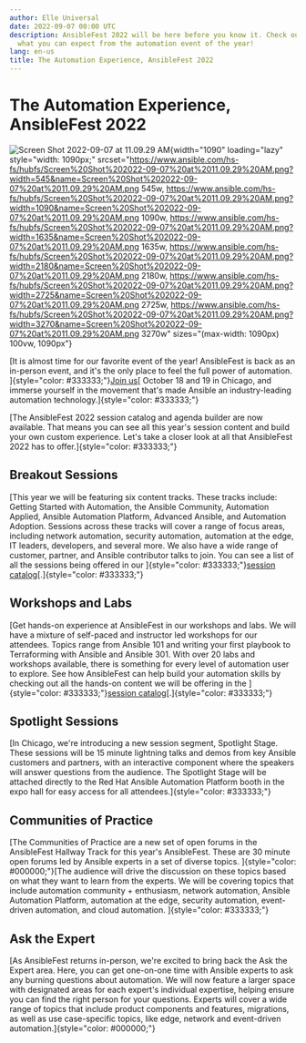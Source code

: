 ```yaml
---
author: Elle Universal
date: 2022-09-07 00:00 UTC
description: AnsibleFest 2022 will be here before you know it. Check out
  what you can expect from the automation event of the year!
lang: en-us
title: The Automation Experience, AnsibleFest 2022
---
```


# The Automation Experience, AnsibleFest 2022

![Screen Shot 2022-09-07 at 11.09.29
AM](https://www.ansible.com/hs-fs/hubfs/Screen%20Shot%202022-09-07%20at%2011.09.29%20AM.png?width=1090&name=Screen%20Shot%202022-09-07%20at%2011.09.29%20AM.png){width="1090"
loading="lazy" style="width: 1090px;"
srcset="https://www.ansible.com/hs-fs/hubfs/Screen%20Shot%202022-09-07%20at%2011.09.29%20AM.png?width=545&name=Screen%20Shot%202022-09-07%20at%2011.09.29%20AM.png 545w, https://www.ansible.com/hs-fs/hubfs/Screen%20Shot%202022-09-07%20at%2011.09.29%20AM.png?width=1090&name=Screen%20Shot%202022-09-07%20at%2011.09.29%20AM.png 1090w, https://www.ansible.com/hs-fs/hubfs/Screen%20Shot%202022-09-07%20at%2011.09.29%20AM.png?width=1635&name=Screen%20Shot%202022-09-07%20at%2011.09.29%20AM.png 1635w, https://www.ansible.com/hs-fs/hubfs/Screen%20Shot%202022-09-07%20at%2011.09.29%20AM.png?width=2180&name=Screen%20Shot%202022-09-07%20at%2011.09.29%20AM.png 2180w, https://www.ansible.com/hs-fs/hubfs/Screen%20Shot%202022-09-07%20at%2011.09.29%20AM.png?width=2725&name=Screen%20Shot%202022-09-07%20at%2011.09.29%20AM.png 2725w, https://www.ansible.com/hs-fs/hubfs/Screen%20Shot%202022-09-07%20at%2011.09.29%20AM.png?width=3270&name=Screen%20Shot%202022-09-07%20at%2011.09.29%20AM.png 3270w"
sizes="(max-width: 1090px) 100vw, 1090px"}

[It is almost time for our favorite event of the year! AnsibleFest is
back as an in-person event, and it's the only place to feel the full
power of automation. ]{style="color: #333333;"}[Join
us](http://ansiblefest.com/)[ October 18 and 19 in Chicago, and immerse
yourself in the movement that's made Ansible an industry-leading
automation technology.]{style="color: #333333;"}

[The AnsibleFest 2022 session catalog and agenda builder are now
available. That means you can see all this year's session content and
build your own custom experience. Let's take a closer look at all that
AnsibleFest 2022 has to offer.]{style="color: #333333;"}

## Breakout Sessions

[This year we will be featuring six content tracks. These tracks
include: Getting Started with Automation, the Ansible Community,
Automation Applied, Ansible Automation Platform, Advanced Ansible, and
Automation Adoption. Sessions across these tracks will cover a range of
focus areas, including network automation, security automation,
automation at the edge, IT leaders, developers, and several more. We
also have a wide range of customer, partner, and Ansible contributor
talks to join. You can see a list of all the sessions being offered in
our ]{style="color: #333333;"}[session
catalog](https://events.experiences.redhat.com/widget/redhat/rhaf22/SessionCatalog2022?tab.day=20221018)[.]{style="color: #333333;"}

## Workshops and Labs

[Get hands-on experience at AnsibleFest in our workshops and labs. We
will have a mixture of self-paced and instructor led workshops for our
attendees. Topics range from Ansible 101 and writing your first playbook
to Terraforming with Ansible and Ansible 301. With over 20 labs and
workshops available, there is something for every level of automation
user to explore. See how AnsibleFest can help build your automation
skills by checking out all the hands-on content we will be offering in
the ]{style="color: #333333;"}[session
catalog](https://events.experiences.redhat.com/widget/redhat/rhaf22/SessionCatalog2022?tab.day=20221018)[.]{style="color: #333333;"}

## Spotlight Sessions

[In Chicago, we're introducing a new session segment, Spotlight Stage.
These sessions will be 15 minute lightning talks and demos from key
Ansible customers and partners, with an interactive component where the
speakers will answer questions from the audience. The Spotlight Stage
will be attached directly to the Red Hat Ansible Automation Platform
booth in the expo hall for easy access for all
attendees.]{style="color: #333333;"}

## Communities of Practice

[The Communities of Practice are a new set of open forums in the
AnsibleFest Hallway Track for this year's AnsibleFest. These are 30
minute open forums led by Ansible experts in a set of diverse topics.
]{style="color: #000000;"}[The audience will drive the discussion on
these topics based on what they want to learn from the experts. We will
be covering topics that include automation community + enthusiasm,
network automation, Ansible Automation Platform, automation at the edge,
security automation, event-driven automation, and cloud
automation. ]{style="color: #333333;"}

## Ask the Expert

[As AnsibleFest returns in-person, we're excited to bring back the Ask
the Expert area. Here, you can get one-on-one time with Ansible experts
to ask any burning questions about automation. We will now feature a
larger space with designated areas for each expert's individual
expertise, helping ensure you can find the right person for your
questions. Experts will cover a wide range of topics that include
product components and features, migrations, as well as use
case-specific topics, like edge, network and event-driven
automation.]{style="color: #000000;"}
